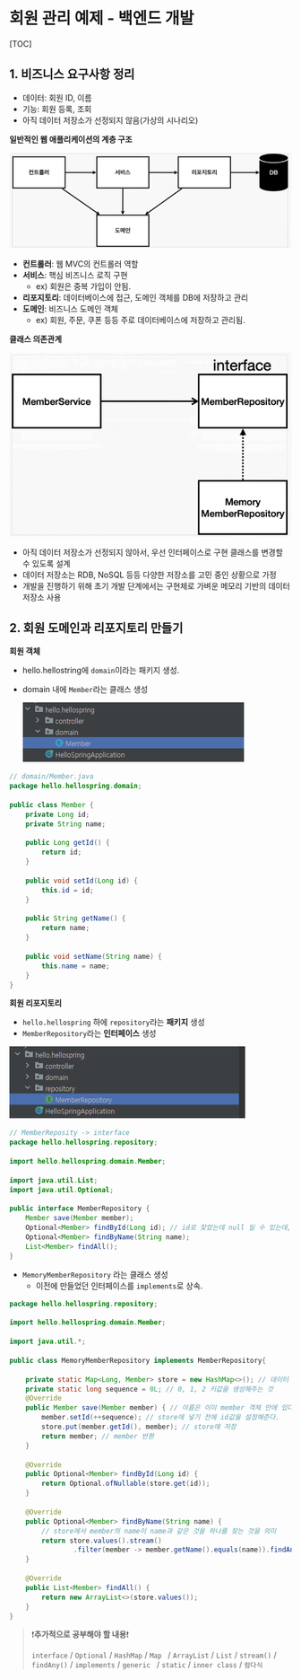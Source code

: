 # 회원 관리 예제 - 백엔드 개발

[TOC]

## 1. 비즈니스 요구사항 정리

- 데이터: 회원 ID, 이름
- 기능: 회원 등록, 조회
- 아직 데이터 저장소가 선정되지 않음(가상의 시나리오)



**일반적인 웹 애플리케이션의 계층 구조**

![image-20230603020147946](assets/image-20230603020147946.png)

- **컨트롤러**: 웹 MVC의 컨트롤러 역할
- **서비스**: 핵심 비즈니스 로직 구현
  - ex) 회원은 중복 가입이 안됨.
- **리포지토리**: 데이터베이스에 접근, 도메인 객체를 DB에 저장하고 관리
- **도메인**: 비즈니스 도메인 객체
  - ex) 회원, 주문, 쿠폰 등등 주로 데이터베이스에 저장하고 관리됨.

**클래스 의존관계**

![image-20230603020516001](assets/image-20230603020516001.png)

- 아직 데이터 저장소가 선정되지 않아서, 우선 인터페이스로 구현 클래스를 변경할 수 있도록 설계
- 데이터 저장소는 RDB, NoSQL 등등 다양한 저장소를 고민 중인 상황으로 가정
- 개발을 진행하기 위해 초기 개발 단계에서는 구현체로 가벼운 메모리 기반의 데이터 저장소 사용



## 2. 회원 도메인과 리포지토리 만들기

**회원 객체**

- hello.hellostring에 `domain`이라는 패키지 생성.

- domain 내에 `Member`라는 클래스 생성

  ![image-20230603021022603](assets/image-20230603021022603.png)

```java
// domain/Member.java
package hello.hellospring.domain;

public class Member {
    private Long id;
    private String name;

    public Long getId() {
        return id;
    }

    public void setId(Long id) {
        this.id = id;
    }

    public String getName() {
        return name;
    }

    public void setName(String name) {
        this.name = name;
    }
}
```

**회원 리포지토리**

- `hello.hellospring` 하에 `repository`라는 **패키지** 생성
- `MemberRepository`라는 **인터페이스** 생성

![image-20230603021648859](assets/image-20230603021648859.png)

```java
// MemberReposity -> interface
package hello.hellospring.repository;

import hello.hellospring.domain.Member;

import java.util.List;
import java.util.Optional;

public interface MemberRepository {
    Member save(Member member);
    Optional<Member> findById(Long id); // id로 찾았는데 null 일 수 있는데, null을 Optional로 감싸서 반환(JAVA8).
    Optional<Member> findByName(String name);
    List<Member> findAll();
}

```

- `MemoryMemberRepository` 라는 클래스 생성
  - 이전에 만들었던 인터페이스를 `implements`로 상속.

```java
package hello.hellospring.repository;

import hello.hellospring.domain.Member;

import java.util.*;

public class MemoryMemberRepository implements MemberRepository{

    private static Map<Long, Member> store = new HashMap<>(); // 데이터 저장소. <id, member>
    private static long sequence = 0L; // 0, 1, 2 키값을 생성해주는 것
    @Override
    public Member save(Member member) { // 이름은 이미 member 객체 안에 있다는 가정 하에 저장.
        member.setId(++sequence); // store에 넣기 전에 id값을 설정해준다.
        store.put(member.getId(), member); // store에 저장
        return member; // member 반환
    }

    @Override
    public Optional<Member> findById(Long id) {
        return Optional.ofNullable(store.get(id));
    }

    @Override
    public Optional<Member> findByName(String name) {
        // store에서 member의 name이 name과 같은 것을 하나를 찾는 것을 의미
        return store.values().stream()
                .filter(member -> member.getName().equals(name)).findAny();
    }

    @Override
    public List<Member> findAll() {
        return new ArrayList<>(store.values());
    }
}

```





> ❗**추가적으로 공부해야 할 내용**❗
>
> `interface` / `Optional` / `HashMap` / `Map ` / `ArrayList` / `List` / `stream()` / `findAny()` / `implements` / `generic ` / `static` / `inner class` / `람다식`